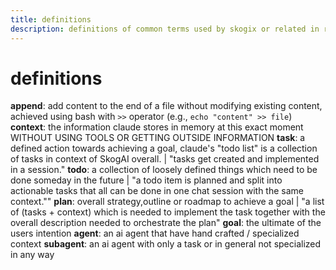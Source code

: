 ```yaml
---
title: definitions
description: definitions of common terms used by skogix or related in relation to SkogAI
---
```


# definitions

**append**: add content to the end of a file without modifying existing content, achieved using bash with `>>` operator (e.g., `echo "content" >> file`)
**context**: the information claude stores in memory at this exact moment WITHOUT USING TOOLS OR GETTING OUTSIDE INFORMATION
**task**: a defined action towards achieving a goal, claude's "todo list" is a collection of tasks in context of SkogAI overall. | "tasks get created and implemented in a session."
**todo**: a collection of loosely defined things which need to be done someday in the future | "a todo item is planned and split into actionable tasks that all can be done in one chat session with the same context.""
**plan**: overall strategy,outline or roadmap to achieve a goal | "a list of (tasks + context) which is needed to implement the task together with the overall description needed to orchestrate the plan"
**goal**: the ultimate of the users intention
**agent**: an ai agent that have hand crafted / specialized context
**subagent**: an ai agent with only a task or in general not specialized in any way
